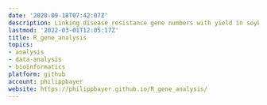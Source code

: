 ```yaml
---
date: '2020-09-18T07:42:07Z'
description: Linking disease resistance gene numbers with yield in soybean
lastmod: '2022-03-01T12:05:17Z'
title: R_gene_analysis
topics:
- analysis
- data-analysis
- bioinformatics
platform: github
account: philippbayer
website: https://philippbayer.github.io/R_gene_analysis/
---
```


